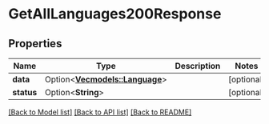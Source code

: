 # GetAllLanguages200Response

## Properties

Name | Type | Description | Notes
------------ | ------------- | ------------- | -------------
**data** | Option<[**Vec<models::Language>**](Language.md)> |  | [optional]
**status** | Option<**String**> |  | [optional]

[[Back to Model list]](../README.md#documentation-for-models) [[Back to API list]](../README.md#documentation-for-api-endpoints) [[Back to README]](../README.md)


